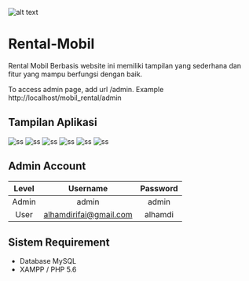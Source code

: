 ![alt text](?raw=true)

# Rental-Mobil
Rental Mobil Berbasis website ini memiliki tampilan yang sederhana dan fitur yang mampu berfungsi dengan baik.

To access admin page, add url /admin. Example http://localhost/mobil_rental/admin

## Tampilan Aplikasi
![ss](images/ss1.png)
![ss](images/ss2.png)
![ss](images/ss3.png)
![ss](images/ss4.png)
![ss](images/ss5.png)
![ss](images/ss6.png)

## Admin Account
|   Level   |     Username             | Password |
|:---------:|:------------------------:|:--------:|
| Admin     |  admin                   | admin    |
| User      |  alhamdirifai@gmail.com  | alhamdi  |

## Sistem Requirement
- Database MySQL
- XAMPP / PHP 5.6
